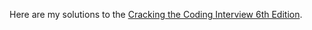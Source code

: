 Here are my solutions to the [Cracking the Coding Interview 6th Edition](https://www.amazon.ca/Cracking-Coding-Interview-Programming-Questions/dp/0984782850).
